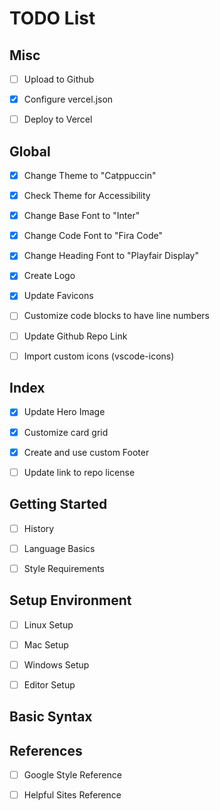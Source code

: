 # TODO List

## Misc

- [ ] Upload to Github

- [x] Configure vercel.json

- [ ] Deploy to Vercel

## Global

- [x] Change Theme to "Catppuccin"

- [x] Check Theme for Accessibility

- [x] Change Base Font to "Inter"

- [x] Change Code Font to "Fira Code"

- [x] Change Heading Font to "Playfair Display"

- [x] Create Logo

- [x] Update Favicons

- [ ] Customize code blocks to have line numbers

- [ ] Update Github Repo Link

- [ ] Import custom icons (vscode-icons)

## Index

- [x] Update Hero Image

- [x] Customize card grid

- [x] Create and use custom Footer

- [ ] Update link to repo license

## Getting Started

- [ ] History

- [ ] Language Basics

- [ ] Style Requirements

## Setup Environment

- [ ] Linux Setup

- [ ] Mac Setup

- [ ] Windows Setup

- [ ] Editor Setup

## Basic Syntax

## References

- [ ] Google Style Reference

- [ ] Helpful Sites Reference
